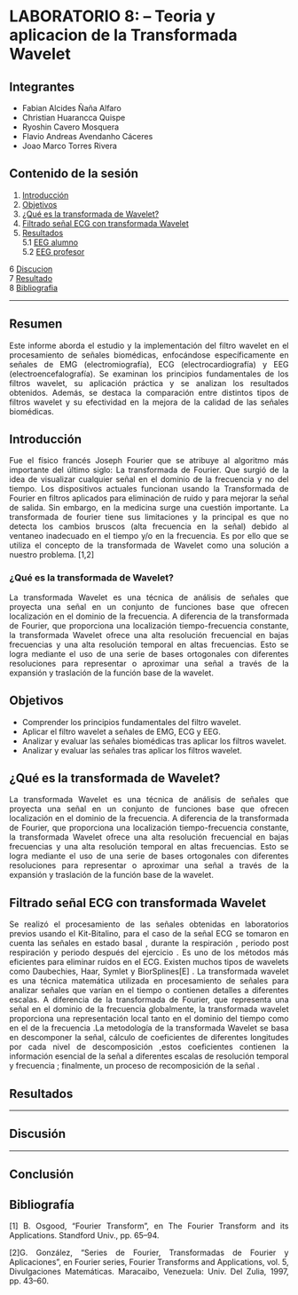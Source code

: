 # LABORATORIO 8: – Teoria y aplicacion de la Transformada Wavelet
## Integrantes
- Fabian Alcides Ñaña Alfaro
- Christian Huarancca Quispe
- Ryoshin Cavero Mosquera
- Flavio Andreas Avendanho Cáceres
- Joao Marco Torres Rivera

## Contenido de la sesión

1. [Introducción](#id1)
2. [Objetivos](#id2)
3. [¿Qué es la transformada de Wavelet?](#id3)
4. [Filtrado señal ECG con transformada Wavelet ](#id4)
5. [Resultados](#id5)  
   5.1 [EEG alumno](#id6)  
   5.2 [EEG profesor](#id7)
   
6 [Discucion](#id8)  
7 [Resultado](#id9)  
8 [Bibliografia](#id10)
***

<p style="text-align: justify;">  

## Resumen 

<p style="text-align: justify;"> 
Este informe aborda el estudio y la implementación del filtro wavelet en el procesamiento de señales biomédicas, 
enfocándose específicamente en señales de EMG (electromiografía), ECG (electrocardiografía) y EEG 
(electroencefalografía). Se examinan los principios fundamentales de los filtros wavelet, su aplicación práctica 
y se analizan los resultados obtenidos. Además, se destaca la comparación entre distintos tipos de filtros wavelet 
y su efectividad en la mejora de la calidad de las señales biomédicas.

## Introducción <a name="id1"></a>
<p style="text-align: justify;"> 
   Fue el físico francés Joseph Fourier que se atribuye al algoritmo más importante del último siglo: La transformada de Fourier. Que surgió de la idea de visualizar cualquier señal en el dominio de la frecuencia y no del tiempo. Los dispositivos actuales funcionan usando la Transformada de Fourier en filtros aplicados para eliminación de ruido y para mejorar la señal de salida. Sin embargo, en la medicina surge una cuestión importante. La transformada de fourier tiene sus limitaciones y la principal es que no detecta los cambios bruscos (alta frecuencia en la señal) debido al ventaneo inadecuado en el tiempo y/o en la frecuencia. Es por ello que se utiliza el concepto de la transformada de Wavelet como una solución a nuestro problema. [1,2]

   ### ¿Qué es la transformada de Wavelet?   
   <p style="text-align: justify;"> 
   La transformada Wavelet es una técnica de análisis de señales que proyecta una señal en un conjunto de funciones 
   base que ofrecen localización en el dominio de la frecuencia. A diferencia de la transformada de Fourier, que 
   proporciona una localización tiempo-frecuencia constante, la transformada Wavelet ofrece una alta resolución 
   frecuencial en bajas frecuencias y una alta resolución temporal en altas frecuencias. Esto se logra mediante 
   el uso de una serie de bases ortogonales con diferentes resoluciones para representar o aproximar una señal a 
   través de la expansión y traslación de la función base de la wavelet.
 
## Objetivos <a name="id2"></a>
* Comprender los principios fundamentales del filtro wavelet.
* Aplicar el filtro wavelet a señales de EMG, ECG y EEG.
* Analizar y evaluar las señales biomédicas tras aplicar los filtros wavelet.
* Analizar y evaluar las señales tras aplicar los filtros wavelet.

## ¿Qué es la transformada de Wavelet? <a name="id3"></a>
<p style="text-align: justify;"> 
La transformada Wavelet es una técnica de análisis de señales que proyecta una señal en un conjunto de funciones base que ofrecen localización en el dominio de la frecuencia. A diferencia de la transformada de Fourier, que proporciona una localización tiempo-frecuencia constante, la transformada Wavelet ofrece una alta resolución frecuencial en bajas frecuencias y una alta resolución temporal en altas frecuencias. Esto se logra mediante el uso de una serie de bases ortogonales con diferentes resoluciones para representar o aproximar una señal a través de la expansión y traslación de la función base de la wavelet.


## Filtrado señal ECG con transformada Wavelet <a name="id4"></a>
<p style="text-align: justify;"> 
Se realizó el procesamiento de las señales obtenidas en laboratorios previos usando el Kit-Bitalino, para el caso de la señal ECG se tomaron en cuenta las señales en estado basal , durante la respiración , periodo post respiración y periodo después del ejercicio .
Es uno de los métodos más eficientes para eliminar ruidos en el ECG. Existen muchos tipos de wavelets como Daubechies, Haar, Symlet y BiorSplines[E] . La transformada wavelet es una técnica matemática utilizada en procesamiento de señales para analizar señales que varían en el tiempo o contienen detalles a diferentes escalas. A diferencia de la transformada de Fourier, que representa una señal en el dominio de la frecuencia globalmente, la transformada wavelet proporciona una representación local tanto en el dominio del tiempo como en el de la frecuencia .La metodología de la transformada Wavelet se basa en descomponer la señal, cálculo de coeficientes de diferentes longitudes por cada nivel de descomposición ,estos coeficientes contienen la información esencial de la señal a diferentes escalas de resolución temporal y frecuencia ; finalmente,  un proceso de recomposición de la señal .  


## Resultados <a name="id5"></a>
***


<div align="justify">

## Discusión <a name="id8"></a>
***


## Conclusión <a name="id9"></a>



## Bibliografía<a name="id10"></a>

[1] B. Osgood, “Fourier Transform”, en The Fourier Transform and its Applications. Standford Univ., pp. 65–94.

[2]G. González, “Series de Fourier, Transformadas de Fourier y Aplicaciones”, en Fourier series, Fourier Transforms and Applications, vol. 5, Divulgaciones Matemáticas. Maracaibo, Venezuela: Univ. Del Zulia, 1997, pp. 43–60.


